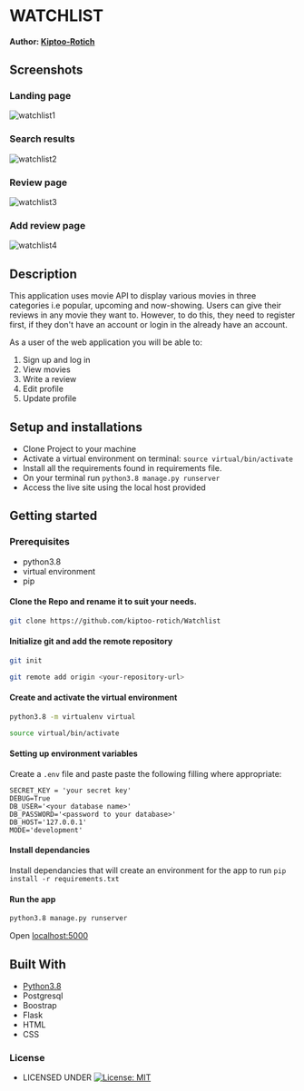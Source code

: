 #  WATCHLIST

#### Author: [Kiptoo-Rotich](https://github.com/Kiptoo-Rotich)

## Screenshots
### Landing page
![watchlist1](https://user-images.githubusercontent.com/48821300/123549644-8acf0a00-d772-11eb-8987-940c8e13a0a0.png)
### Search results
![watchlist2](https://user-images.githubusercontent.com/48821300/123549680-a63a1500-d772-11eb-9fb1-44cb1637b4d9.png)
### Review page
![watchlist3](https://user-images.githubusercontent.com/48821300/123549686-afc37d00-d772-11eb-90ab-37ccdf2e1ddc.png)
### Add review page
![watchlist4](https://user-images.githubusercontent.com/48821300/123549701-bb16a880-d772-11eb-82e7-7c9b08e14ef4.png)


## Description
This application uses movie API to display various movies in three categories i.e popular, upcoming and now-showing. Users can give their reviews in any movie they want to. However, to do this, they need to register first, if they don't have an account or login in the already have an account.

As a user of the web application you will be able to:

1. Sign up and log in
2. View movies
3. Write a review
4. Edit profile
5. Update profile

## Setup and installations
* Clone Project to your machine
* Activate a virtual environment on terminal: `source virtual/bin/activate`
* Install all the requirements found in requirements file.
* On your terminal run `python3.8 manage.py runserver`
* Access the live site using the local host provided



## Getting started

### Prerequisites
* python3.8
* virtual environment
* pip

#### Clone the Repo and rename it to suit your needs.
```bash
git clone https://github.com/kiptoo-rotich/Watchlist
```
#### Initialize git and add the remote repository
```bash
git init
```
```bash
git remote add origin <your-repository-url>
```

#### Create and activate the virtual environment
```bash
python3.8 -m virtualenv virtual
```

```bash
source virtual/bin/activate
```

#### Setting up environment variables
Create a `.env` file and paste paste the following filling where appropriate:
```
SECRET_KEY = 'your secret key'
DEBUG=True
DB_USER='<your database name>'
DB_PASSWORD='<password to your database>'
DB_HOST='127.0.0.1'
MODE='development'
```

#### Install dependancies
Install dependancies that will create an environment for the app to run
`pip install -r requirements.txt`

#### Run the app
```bash
python3.8 manage.py runserver
```
Open [localhost:5000](http://127.0.0.1:5000/)



   
## Built With

* [Python3.8](https://docs.python.org/3/)
* Postgresql 
* Boostrap
* Flask
* HTML
* CSS


### License

* LICENSED UNDER  [![License: MIT](https://img.shields.io/badge/License-MIT-yellow.svg)](license)